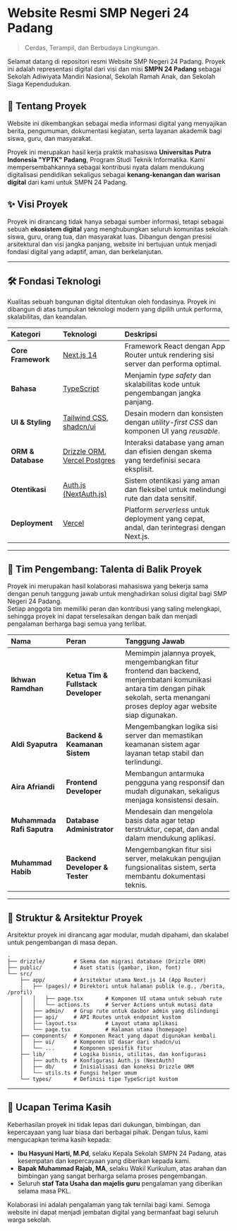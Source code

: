 # Website Resmi SMP Negeri 24 Padang

> Cerdas, Terampil, dan Berbudaya Lingkungan.

Selamat datang di repositori resmi Website SMP Negeri 24 Padang. Proyek ini adalah representasi digital dari visi dan misi **SMPN 24 Padang** sebagai Sekolah Adiwiyata Mandiri Nasional, Sekolah Ramah Anak, dan Sekolah Siaga Kependudukan.

## 🚀 Tentang Proyek

Website ini dikembangkan sebagai media informasi digital yang menyajikan berita, pengumuman, dokumentasi kegiatan, serta layanan akademik bagi siswa, guru, dan masyarakat.

Proyek ini merupakan hasil kerja praktik mahasiswa **Universitas Putra Indonesia "YPTK" Padang**, Program Studi Teknik Informatika. Kami mempersembahkannya sebagai kontribusi nyata dalam mendukung digitalisasi pendidikan sekaligus sebagai **kenang-kenangan dan warisan digital** dari kami untuk SMPN 24 Padang.

## ✨ Visi Proyek

Proyek ini dirancang tidak hanya sebagai sumber informasi, tetapi sebagai sebuah **ekosistem digital** yang menghubungkan seluruh komunitas sekolah siswa, guru, orang tua, dan masyarakat luas. Dibangun dengan presisi arsitektural dan visi jangka panjang, website ini bertujuan untuk menjadi fondasi digital yang adaptif, aman, dan berkelanjutan.

---

## 🛠️ Fondasi Teknologi

Kualitas sebuah bangunan digital ditentukan oleh fondasinya. Proyek ini dibangun di atas tumpukan teknologi modern yang dipilih untuk performa, skalabilitas, dan keandalan.

| Kategori           | Teknologi                                                                                        | Deskripsi                                                                                  |
| :----------------- | :----------------------------------------------------------------------------------------------- | :----------------------------------------------------------------------------------------- |
| **Core Framework** | [Next.js 14](https://nextjs.org/)                                                                | Framework React dengan App Router untuk rendering sisi server dan performa optimal.        |
| **Bahasa**         | [TypeScript](https://www.typescriptlang.org/)                                                    | Menjamin _type safety_ dan skalabilitas kode untuk pengembangan jangka panjang.            |
| **UI & Styling**   | [Tailwind CSS](https://tailwindcss.com/), [shadcn/ui](https://ui.shadcn.com/)                    | Desain modern dan konsisten dengan _utility-first CSS_ dan komponen UI yang _reusable_.    |
| **ORM & Database** | [Drizzle ORM](https://orm.drizzle.team/), [Vercel Postgres](https://vercel.com/storage/postgres) | Interaksi database yang aman dan efisien dengan skema yang terdefinisi secara eksplisit.   |
| **Otentikasi**     | [Auth.js (NextAuth.js)](https://authjs.dev/)                                                     | Sistem otentikasi yang aman dan fleksibel untuk melindungi rute dan data sensitif.         |
| **Deployment**     | [Vercel](https://vercel.com/)                                                                    | Platform _serverless_ untuk deployment yang cepat, andal, dan terintegrasi dengan Next.js. |

---

## 🌟 Tim Pengembang: Talenta di Balik Proyek

Proyek ini merupakan hasil kolaborasi mahasiswa yang bekerja sama dengan penuh tanggung jawab untuk menghadirkan solusi digital bagi SMP Negeri 24 Padang.  
Setiap anggota tim memiliki peran dan kontribusi yang saling melengkapi, sehingga proyek ini dapat terselesaikan dengan baik dan menjadi pengalaman berharga bagi semua yang terlibat.

| Nama                       | Peran                               | Tanggung Jawab                                                                                                                                                                          |
| :------------------------- | :---------------------------------- | :-------------------------------------------------------------------------------------------------------------------------------------------------------------------------------------- |
| **Ikhwan Ramdhan**         | **Ketua Tim & Fullstack Developer** | Memimpin jalannya proyek, mengembangkan fitur frontend dan backend, menjembatani komunikasi antara tim dengan pihak sekolah, serta menangani proses deploy agar website siap digunakan. |
| **Aldi Syaputra**          | **Backend & Keamanan Sistem**       | Mengembangkan logika sisi server dan memastikan keamanan sistem agar layanan tetap stabil dan terlindungi.                                                                              |
| **Aira Afriandi**          | **Frontend Developer**              | Membangun antarmuka pengguna yang responsif dan mudah digunakan, sekaligus menjaga konsistensi desain.                                                                                  |
| **Muhammada Rafi Saputra** | **Database Administrator**          | Mendesain dan mengelola basis data agar tetap terstruktur, cepat, dan andal dalam mendukung aplikasi.                                                                                   |
| **Muhammad Habib**         | **Backend Developer & Tester**      | Mengembangkan fitur sisi server, melakukan pengujian fungsionalitas sistem, serta membantu dokumentasi teknis.                                                                          |

---

## 📂 Struktur & Arsitektur Proyek

Arsitektur proyek ini dirancang agar modular, mudah dipahami, dan skalabel untuk pengembangan di masa depan.

```
.
├── drizzle/         # Skema dan migrasi database (Drizzle ORM)
├── public/          # Aset statis (gambar, ikon, font)
└── src/
    ├── app/         # Arsitektur utama Next.js 14 (App Router)
    │   ├── (pages)/ # Direktori untuk halaman publik (e.g., /berita, /profil)
    │   │   ├── page.tsx       # Komponen UI utama untuk sebuah rute
    │   │   └── actions.ts     # Server Actions untuk mutasi data
    │   ├── admin/   # Grup rute untuk dasbor admin yang dilindungi
    │   ├── api/     # API Routes untuk endpoint kustom
    │   ├── layout.tsx         # Layout utama aplikasi
    │   └── page.tsx           # Halaman utama (homepage)
    ├── components/  # Komponen React yang dapat digunakan kembali
    │   ├── ui/      # Komponen UI dasar dari shadcn/ui
    │   └── ...      # Komponen spesifik fitur
    ├── lib/         # Logika bisnis, utilitas, dan konfigurasi
    │   ├── auth.ts  # Konfigurasi Auth.js (NextAuth)
    │   ├── db/      # Inisialisasi dan koneksi Drizzle ORM
    │   └── utils.ts # Fungsi helper umum
    └── types/       # Definisi tipe TypeScript kustom
```

---

## 🙏 Ucapan Terima Kasih

Keberhasilan proyek ini tidak lepas dari dukungan, bimbingan, dan kepercayaan yang luar biasa dari berbagai pihak. Dengan tulus, kami mengucapkan terima kasih kepada:

-   **Ibu Hasyuni Harti, M.Pd**, selaku Kepala Sekolah SMPN 24 Padang, atas kesempatan dan kepercayaan yang diberikan kepada kami.
-   **Bapak Muhammad Rajab, MA**, selaku Wakil Kurikulum, atas arahan dan bimbingan yang sangat berharga selama proses pengembangan.
-   Seluruh **staf Tata Usaha dan majelis guru** pengalaman yang diberikan selama masa PKL.

Kolaborasi ini adalah pengalaman yang tak ternilai bagi kami. Semoga website ini dapat menjadi jembatan digital yang bermanfaat bagi seluruh warga sekolah.
